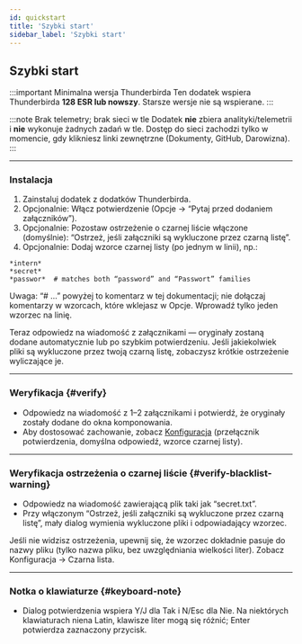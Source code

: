 ```yaml
---
id: quickstart
title: 'Szybki start'
sidebar_label: 'Szybki start'
---
```


## Szybki start

:::important Minimalna wersja Thunderbirda
Ten dodatek wspiera Thunderbirda **128 ESR lub nowszy**. Starsze wersje nie są wspierane.
:::

:::note Brak telemetry; brak sieci w tle
Dodatek **nie** zbiera analityki/telemetrii i **nie** wykonuje żadnych zadań w tle. Dostęp do sieci zachodzi tylko w momencie, gdy klikniesz linki zewnętrzne (Dokumenty, GitHub, Darowizna).
:::

---

### Instalacja

1. Zainstaluj dodatek z dodatków Thunderbirda.
2. Opcjonalnie: Włącz potwierdzenie (Opcje → “Pytaj przed dodaniem załączników”).
3. Opcjonalnie: Pozostaw ostrzeżenie o czarnej liście włączone (domyślnie): “Ostrzeż, jeśli załączniki są wykluczone przez czarną listę”.
4. Opcjonalnie: Dodaj wzorce czarnej listy (po jednym w linii), np.:

```
*intern*
*secret*
*passwor*  # matches both “password” and “Passwort” families
```

Uwaga: “# …” powyżej to komentarz w tej dokumentacji; nie dołączaj komentarzy w wzorcach, które wklejasz w Opcje. Wprowadź tylko jeden wzorzec na linię.

Teraz odpowiedz na wiadomość z załącznikami — oryginały zostaną dodane automatycznie lub po szybkim potwierdzeniu. Jeśli jakiekolwiek pliki są wykluczone przez twoją czarną listę, zobaczysz krótkie ostrzeżenie wyliczające je.

---

### Weryfikacja {#verify}

- Odpowiedz na wiadomość z 1–2 załącznikami i potwierdź, że oryginały zostały dodane do okna komponowania.
- Aby dostosować zachowanie, zobacz [Konfiguracja](configuration) (przełącznik potwierdzenia, domyślna odpowiedź, wzorce czarnej listy).

---

### Weryfikacja ostrzeżenia o czarnej liście {#verify-blacklist-warning}

- Odpowiedz na wiadomość zawierającą plik taki jak “secret.txt”.
- Przy włączonym “Ostrzeż, jeśli załączniki są wykluczone przez czarną listę”, mały dialog wymienia wykluczone pliki i odpowiadający wzorzec.

Jeśli nie widzisz ostrzeżenia, upewnij się, że wzorzec dokładnie pasuje do nazwy pliku (tylko nazwa pliku, bez uwzględniania wielkości liter). Zobacz Konfiguracja → Czarna lista.

---

### Notka o klawiaturze {#keyboard-note}

- Dialog potwierdzenia wspiera Y/J dla Tak i N/Esc dla Nie. Na niektórych klawiaturach niena Latin, klawisze liter mogą się różnić; Enter potwierdza zaznaczony przycisk.
